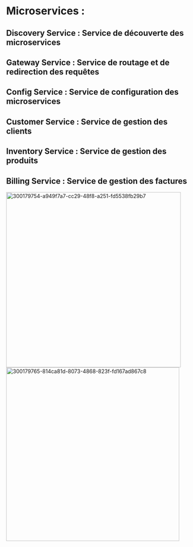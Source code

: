 <h1>Microservices :</h1>
<h2>Discovery Service : Service de découverte des microservices</h2>
<h2>Gateway Service : Service de routage et de redirection des requêtes</h2>
<h2>Config Service : Service de configuration des microservices</h2>
<h2>Customer Service : Service de gestion des clients</h2>
<h2>Inventory Service : Service de gestion des produits</h2>
<h2>Billing Service : Service de gestion des factures</h2>
<img width="470" alt="300179754-a949f7a7-cc29-48f8-a251-fd5538fb29b7" src="https://github.com/s0arah/TP3_ECOM/assets/92117489/796921e8-5c1c-4664-9cbe-16fad066f8e3">
<img width="466" alt="300179765-814ca81d-8073-4868-823f-fd167ad867c8" src="https://github.com/s0arah/TP3_ECOM/assets/92117489/730451a5-aa77-433d-a2ff-c9482f8e40cc">


